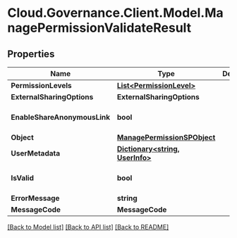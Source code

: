 # Cloud.Governance.Client.Model.ManagePermissionValidateResult
## Properties

Name | Type | Description | Notes
------------ | ------------- | ------------- | -------------
**PermissionLevels** | [**List&lt;PermissionLevel&gt;**](PermissionLevel.md) |  | [optional] 
**ExternalSharingOptions** | **ExternalSharingOptions** |  | [optional] 
**EnableShareAnonymousLink** | **bool** |  | [optional] [default to false]
**Object** | [**ManagePermissionSPObject**](ManagePermissionSPObject.md) |  | [optional] 
**UserMetadata** | [**Dictionary&lt;string, UserInfo&gt;**](UserInfo.md) |  | [optional] 
**IsValid** | **bool** |  | [optional] [default to false]
**ErrorMessage** | **string** |  | [optional] 
**MessageCode** | **MessageCode** |  | [optional] 

[[Back to Model list]](../README.md#documentation-for-models) [[Back to API list]](../README.md#documentation-for-api-endpoints) [[Back to README]](../README.md)

